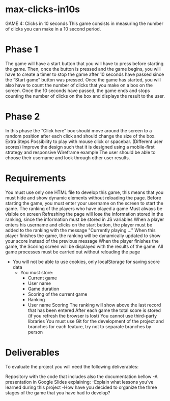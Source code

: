 # max-clicks-in10s
GAME 4: Clicks in 10 seconds
This game consists in measuring the number of clicks you can make in a 10 second period.

# Phase 1
The game will have a start button that you will have to press before starting the game. Then, once the button is pressed and the game begins, you will have to create a timer to stop the game after 10 seconds have passed since the “Start game” button was pressed.
Once the game has started, you will also have to count the number of clicks that you make on a box on the screen.
Once the 10 seconds have passed, the game ends and stops counting the number of clicks on the box and displays the result to the user.

# Phase 2
In this phase the “Click here” box should move around the screen to a random position after each click and should change the size of the box.
Extra Steps
Possibility to play with mouse click or spacebar. (Different user scores)
Improve the design such that it is designed using a mobile-first strategy and responsive
Wireframe example
The user should be able to choose their username and look through other user results.

# Requirements
You must use only one HTML file to develop this game, this means that you must hide and show dynamic elements without reloading the page.
Before starting the game, you must enter your username on the screen to start the game.
The ranking of the players who have played a game
Must always be visible on screen
Refreshing the page will lose the information stored in the ranking, since the information must be stored in JS variables
When a player enters his username and clicks on the start button, the player must be added to the ranking with the message "Currently playing ..."
When this player finishes the game, the ranking will be dynamically updated to show your score instead of the previous message
When the player finishes the game, the Scoring screen will be displayed with the results of the game.
All game processes must be carried out without reloading the page
 - You will not be able to use cookies, only localStorage for saving score data
    - You must store:
      - Current game
      - User name
      - Game duration
      - Scoring of the current game
      - Ranking
      - User name
    Scoring
The ranking will show above the last record that has been entered
After each game the total score is stored (if you refresh the browser is lost)
You cannot use third-party libraries
You must use Git for the development of the project and branches for each feature, try not to separate branches by person

# Deliverables
To evaluate the project you will need the following deliverables:

Repository with the code that includes also the documentation bellow
   -A presentation in Google Slides explaining:
   -Explain what lessons you’ve learned during this project
   -How have you decided to organize the three stages of the game that you have had to develop?
